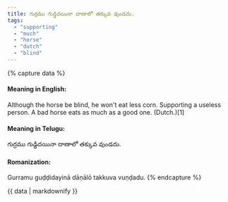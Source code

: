 ```yaml
---
title: గుర్రము గుడ్డిదయినా దాణాలో తక్కువ వుండదు.
tags:
  - "supporting"
  - "much"
  - "horse"
  - "dutch"
  - "blind"
---
```


{% capture data %}
#### Meaning in English:
Although the horse be blind, he won't eat less corn.
Supporting a useless person.
A bad horse eats as much as a good one. (Dutch.)[1]

#### Meaning in Telugu:
గుర్రము గుడ్డిదయినా దాణాలో తక్కువ వుండదు.

#### Romanization:
Gurramu guḍḍidayinā dāṇālō takkuva vuṇḍadu.
{% endcapture %}

{{ data | markdownify }}

